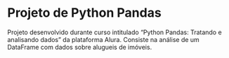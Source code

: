 # Projeto de Python Pandas 
 Projeto desenvolvido durante curso intitulado “Python Pandas: Tratando e analisando dados” da plataforma Alura. Consiste na análise de um DataFrame com dados sobre alugueis de imóveis. 
